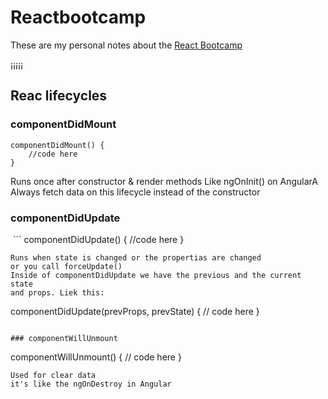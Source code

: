 # Reactbootcamp 
These are my personal notes about the [React Bootcamp](https://www.udemy.com/course/modern-react-bootcamp/learn/lecture/14375952#overview)

¡¡¡¡¡

## Reac lifecycles
### componentDidMount
```
componentDidMount() {
    //code here
}
```
Runs once after constructor & render methods
Like ngOnInit() on AngularA
Always fetch data on this lifecycle instead of the constructor

### componentDidUpdate
 ```
componentDidUpdate() {
    //code here
}
```
Runs when state is changed or the propertias are changed
or you call forceUpdate()
Inside of componentDidUpdate we have the previous and the current state
and props. Liek this:

```
componentDidUpdate(prevProps, prevState) {
    // code here
}
```

### componentWillUnmount
```
componentWillUnmount() {
    // code here
}
```
Used for clear data
it's like the ngOnDestroy in Angular
